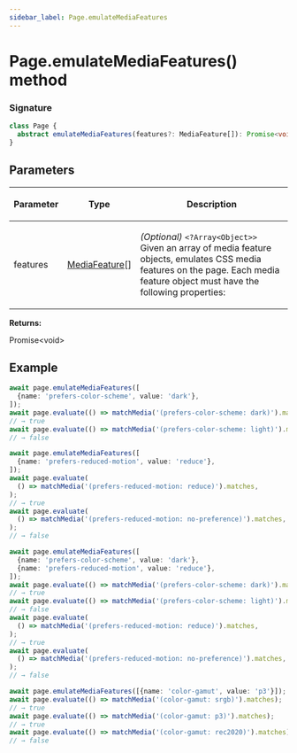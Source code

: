 ```yaml
---
sidebar_label: Page.emulateMediaFeatures
---
```


# Page.emulateMediaFeatures() method

### Signature

```typescript
class Page {
  abstract emulateMediaFeatures(features?: MediaFeature[]): Promise<void>;
}
```

## Parameters

<table><thead><tr><th>

Parameter

</th><th>

Type

</th><th>

Description

</th></tr></thead>
<tbody><tr><td>

features

</td><td>

[MediaFeature](./puppeteer.mediafeature.md)\[\]

</td><td>

_(Optional)_ `<?Array<Object>>` Given an array of media feature objects, emulates CSS media features on the page. Each media feature object must have the following properties:

</td></tr>
</tbody></table>

**Returns:**

Promise&lt;void&gt;

## Example

```ts
await page.emulateMediaFeatures([
  {name: 'prefers-color-scheme', value: 'dark'},
]);
await page.evaluate(() => matchMedia('(prefers-color-scheme: dark)').matches);
// → true
await page.evaluate(() => matchMedia('(prefers-color-scheme: light)').matches);
// → false

await page.emulateMediaFeatures([
  {name: 'prefers-reduced-motion', value: 'reduce'},
]);
await page.evaluate(
  () => matchMedia('(prefers-reduced-motion: reduce)').matches,
);
// → true
await page.evaluate(
  () => matchMedia('(prefers-reduced-motion: no-preference)').matches,
);
// → false

await page.emulateMediaFeatures([
  {name: 'prefers-color-scheme', value: 'dark'},
  {name: 'prefers-reduced-motion', value: 'reduce'},
]);
await page.evaluate(() => matchMedia('(prefers-color-scheme: dark)').matches);
// → true
await page.evaluate(() => matchMedia('(prefers-color-scheme: light)').matches);
// → false
await page.evaluate(
  () => matchMedia('(prefers-reduced-motion: reduce)').matches,
);
// → true
await page.evaluate(
  () => matchMedia('(prefers-reduced-motion: no-preference)').matches,
);
// → false

await page.emulateMediaFeatures([{name: 'color-gamut', value: 'p3'}]);
await page.evaluate(() => matchMedia('(color-gamut: srgb)').matches);
// → true
await page.evaluate(() => matchMedia('(color-gamut: p3)').matches);
// → true
await page.evaluate(() => matchMedia('(color-gamut: rec2020)').matches);
// → false
```
